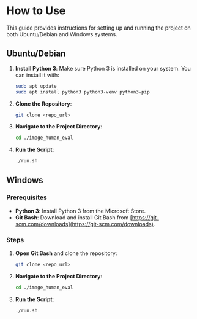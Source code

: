 # How to Use

This guide provides instructions for setting up and running the project on both Ubuntu/Debian and Windows systems.

## Ubuntu/Debian

1. **Install Python 3**:
   Make sure Python 3 is installed on your system. You can install it with:
   ```bash
   sudo apt update
   sudo apt install python3 python3-venv python3-pip
   ```

2. **Clone the Repository**:
   ```bash
   git clone <repo_url>
   ```

3. **Navigate to the Project Directory**:
   ```bash
   cd ./image_human_eval
   ```

4. **Run the Script**:
   ```bash
   ./run.sh
   ```

## Windows

### Prerequisites

- **Python 3**: Install Python 3 from the Microsoft Store.
- **Git Bash**: Download and install Git Bash from [https://git-scm.com/downloads](https://git-scm.com/downloads).

### Steps

1. **Open Git Bash** and clone the repository:
   ```bash
   git clone <repo_url>
   ```

2. **Navigate to the Project Directory**:
   ```bash
   cd ./image_human_eval
   ```

3. **Run the Script**:
   ```bash
   ./run.sh
   ```
